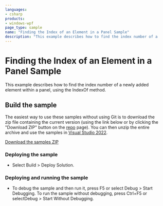 ```yaml
---
languages:
- csharp
products:
- windows-wpf
page_type: sample
name: "Finding the Index of an Element in a Panel Sample"        
description: "This example describes how to find the index number of a newly added element within a panel, using the IndexOf method."
---
```


# Finding the Index of an Element in a Panel Sample
This example describes how to find the index number of a newly added element within a panel, using the IndexOf method.

## Build the sample
The easiest way to use these samples without using Git is to download the zip file containing the current version (using the link below or by clicking the "Download ZIP" button on the [repo](https://github.com/microsoft/WPF-Samples?tab=readme-ov-file) page). You can then unzip the entire archive and use the samples in [Visual Studio 2022](https://www.visualstudio.com/wpf-vs).

[Download the samples ZIP](../../../../archive/main.zip)

### Deploying the sample
- Select Build > Deploy Solution. 

### Deploying and running the sample
- To debug the sample and then run it, press F5 or select Debug >  Start Debugging. To run the sample without debugging, press Ctrl+F5 or selectDebug > Start Without Debugging. 


